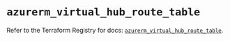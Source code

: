 # `azurerm_virtual_hub_route_table`

Refer to the Terraform Registry for docs: [`azurerm_virtual_hub_route_table`](https://registry.terraform.io/providers/hashicorp/azurerm/3.109.0/docs/resources/virtual_hub_route_table).
